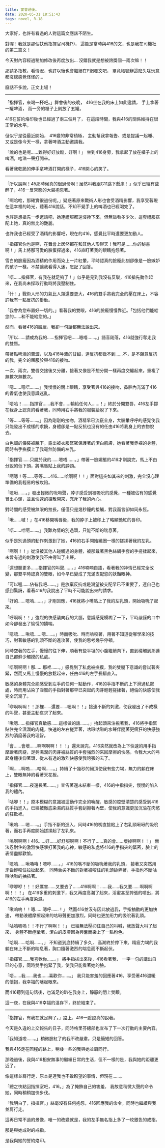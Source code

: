 ```yaml
---
title: 宴會過後。
date: 2020-05-31 18:51:43
tags: novel, R-18
---
```


大家好，也許有看過的人對這篇文應該不陌生。

對喔！我就是那個扶他指揮官司機(?)，
這篇是當時與416的文，也是我在司機社的第二篇文！

今天對內容經過稍加修改後再度放出...
沒錯我就是想被誇獎個一兩次嘛！！

那請多指教，看情況，也許以後也會繼續在P網發文吧，
畢竟帳號辦這麼久啥玩意都沒總感覺怪怪的...

廢話不多說，正文上場！

---

「指揮官，來喝一杯吧。」舞會後的夜晚，
416坐在我的床上如此邀請，
手上拿著一罐啤酒，
而一旁的櫃子上則放了五罐。

416在誓約烙印後也已經過了兩三個月了，
在這段時間，我與416的關係維持在很正常的水平。

但似乎是從最近開始，
416變的非常積極，
主動幫我拿報告、或是提議一起睡、
又或是像今天一樣，拿著啤酒主動邀請我。

「說的也是呢……難得好好放鬆，好啊！」
坐到416身旁，我拿起了放在櫃子上的啤酒，喀滋一聲打開來。

看著我乾脆的伸手拿啤酒打開的樣子，416開心的笑了。

---

「所以說啊！45那時候真的很過份啊！居然叫我跟G11跳下懸崖！」似乎已經有些醉了，416一反常態的大聲抱怨著。

「啊哈哈，那確實很過份呢。」疑惑著原來戰術人形也會受酒精影響，我享受著現在這幸福的時光，聽著416說話，不知不覺手上的啤酒也已經喝完了。

也許是想搶先一步邀請吧，她連禮服都還沒換下來，但無論看多少次，這套禮服搭配上她，真的無比的艷麗。

也許我也已經受了酒精的影響吧，現在的416，感覺比平時還要更加動人。

「指揮官你也是啊，在舞會上居然都在和其他人形聊天！我可是……你的秘書啊！」馬上將那可愛的臉蛋探過來，416直盯著我的眼睛抱怨著。

雪白的臉龐因為酒精的作用而染上一片紅暈，平時認真的臉龐此刻卻像是一臉嫉妒的孩子一樣，不禁讓我看得入迷，忘記了回答。

「唔……指揮官，有我在就足夠了！」似乎是見到我沒有反駁，416搶先動作起來，在我尚未採取行動時將我壓制住。

「什！」戰術人形的力氣比人類還要更大，416的雙手將我完全的壓在床上，不容許我有一點反抗的舉動。

「我會為您布置好一切的。」看著我的雙眼，416的臉龐慢慢靠近。「包括他們能給您的……和不能給您的。」

然而，看著416的臉龐，我卻一句話都無法說出來。

「所以……請成為我的……指揮官吧……嗯唔……。」語音剛落，416就強行奪走我的雙唇。

帶著點啤酒的苦澀，以及416唾液的甘甜，連反抗都做不到……不，是不願意反抗的我，完全的屈服於與416的接吻。

一次、兩次，雙唇交接後又分離，接著又像是不想分開一樣再度交纏起來，重複了無數次無數次。

「嗯……嗯唔……。」我慢慢的閉上眼睛，享受著與416的接吻，鼻腔內充滿了416的香氣也使我意識迷亂。

「唔哈！……指揮官……我不會……輸給任何人……！」終於分開雙唇，416左手撐在我身上認真的看著我，同時用右手將我的服裝給脫了下來。

「等……等等……。」因為剛剛的接吻，酒精早已流竄全身，大腦暈呼呼的感覺使我只能發出不成樣的求饒，身體卻是一點反抗也沒有的任由416將我身上的衣物脫去。

白色調的儀裝被脫下，露出被衣服緊密保護著的潔白肌膚，她看著我赤裸的身體，同時右手撫摸上了我毫無防備的左乳。

「指揮官……只屬於我的……嗯唔……。」帶著一臉媚態的416才剛說完，馬上不由分說的低下頭，將嘴唇貼上我的脖頸。

「啊嗯！等……等等……416……哈啊啊！！」面對這突如其來的刺激，完全沒心理準備的我輕易的被攻陷。

「嗯啾……。」發出輕微的吮吻聲，脖子感受到被吸吮的感覺，一種被佔有的感覺冒出心頭，並且快速的擴散開來，充斥了我的內心。

對時間的感受被無限的拉長，僅僅只是幾秒鐘的接觸，對我而言卻如同永恆。

「啾……啵！」在416移開嘴唇後，我的脖子上被印上了略顯艷紅的唇印。

「唔……哈啊……。」我難為情的別過頭，只能不斷的喘息著。

似乎是別過頭的動作刺激到了她，416的右手開始繞圈一樣的搓揉著我的左乳。

「啊啊！！」從沒被其他人碰觸過的身體，被那戴著黑色絲綢手套的手搓揉起來，未曾有過的刺激使我不由得叫了出聲。

「還想聽更多……指揮官的叫聲……。」416喃喃自語，看著我的神情已經完全改變，那雙平時認真的雙眼，如今早已變成了充滿支配慾的妖豔眼神。

「可以喔……佔有我吧……。」是放棄反抗或是渴望被支配早已不重要了，連自己也感到驚訝，看著416的我說出了平時不可能說出來的請求。

「好的……嗯嗚……。」才剛回應，416就將小嘴貼上了我的左乳頭，開始吸吮了起來。

「呼啊啊！！」強烈的快感襲向我的大腦，意識感覺模糊了一下，平時嚴謹的口中如今卻發出了愉悅的嬌喘。

「嗯唔……啾唔……嗯……。」時而吸吮、時而啃咬著，用著不知道從哪學來的技巧，對著敏感的乳頭不斷的進攻著，使我的思考幾乎停頓。

同時空著的左手，慢慢的往下伸，順著有些平坦的小腹繼續向下，直到碰觸到那連自己都鮮少觸摸的私處。

「唔啊啊啊！那……那裡……。」感覺到了私處被撫摸，我的雙腿下意識的嘗試著夾緊，然而又馬上慢慢的放鬆起來，任由416的左手長驅直入。

敏感的身體完全能感受到左手的任何一點動作，416的手指不斷的上下滑過私密處，時而用沾染了淫蜜的手指對著那早已突起的肉芽輕輕搓揉著，絕倫的快感使我完全沉溺了。

「咿啊啊啊！！那裡……還要……嗯啊！！」接連不斷的刺激，使我發出了不成樣的叫聲，甚至主動哀求了起來。

「啾嗯……指揮官真敏感……這樣做的話……。」抬起頭來注視著我，416將手指緊貼住完全濕潤的肉縫，快速的左右搓弄著，咕啾咕啾的水聲伴隨著更瘋狂的快感強烈的消磨著我的理智。

「會……會壞……啊啊啊啊！！！」還未說完，416突然就改為上下快速的用手指摩蹭著肉縫，足夠濕潤的肉芽被絲質的手套強烈的來回摩擦的快感，令我大大的弓起身體後仰著頭，從未有過的激烈快感使我誇張的去了。

「啊……啊嗚……哈啊……。」持續了十幾秒的絕頂使我有些力竭，無力的躺在床上，雙眼無神的看著天花板。

「指揮官……夜還長著……。」宣告著還未結束一樣，416的中指指尖，慢慢的陷入我的體內。

「咕咿！！」原本模糊的意識被這動作完全的喚醒，敏感的腔壁清楚的感受到416的手指進入，已經被徹底染濕的絲質手套刮擦著內壁，使我的意識更加沉淪在肉慾的狂歡裡。

「啾嗚……嗯……。」手指不斷的進入，同時416的嘴直接貼上了右乳頭啾啾的吸吮著，而右手再度開始搓揉起了左乳來。

「嗚啊啊啊！416……好……好舒服啊啊！不行了……真的會……壞掉啊啊！！」
無法忍耐住的激烈快感擊打著我的心神，敏感的私處將416的手指夾的緊密，臉上的表情盡顯歡愉。

「嗯嗚……啾嚕嚕！嗯哼……。」
416的嘴不斷的吸吮著我的乳頭，
接著又突然用牙齒輕咬住拉扯起來，
同時舌尖不斷的對著被咬住的乳頭舔弄著，手指也不斷咕啾咕啾的抽插著。

「咿咿咿！！！好厲害……又要去了……416啊啊！……我……我又要……啊啊啊啊！！！」
在416多重的刺激下，我又再度高潮了起來，淫蜜甚至誇張的噴出，將416的左手再度染濕。

「啾嗚嗚！！嗯……嗯呼……！」
然而416並沒有因此放過我，手指抽動的更加快速，
帶動液體摩擦起來的咕啾聲更加激烈，同時也更加用力的吸吮著乳頭。

「咕嗚嗚嗚！！不行了啊啊！！」
已經無法壓抑住自己的叫喊，我放聲大叫了起來，
身體不斷痙攣著，潔白的皮膚因為興奮而染上了一點粉色。

「哈啊……哈啊……。」
不知道到底持續了多久，
高潮終於停下來，精疲力竭的我躺在床上不斷的喘息著，胸口隨著激烈的喘息而不斷起伏。

「指揮官……我喜歡你……。」
將手指拔出來後，416看著我，
一字一句的講出自已的心意，同時雙手抱緊了我，使我只能看著她的臉。

「唔……我……我也……喜歡你……。」
我只能害羞的回應著416，享受著416溫暖的懷抱，我幸福的瞇起眼來。

而416聽到這句話後，也滿足的趴在我身上，靜靜的閉上雙眼。

這一夜，在我與416幸福的溫存下，終於結束了。


---


「指揮官，有我在就足夠了。」路上，416一臉認真的說著。

今天是久違的上交報告的日子，同時格里芬總部也宣布了下一次行動的主要內容。

「我知道啦……。」稍微臉紅了的我不改嚴肅，只是簡短的回答。

我與416走在回程的路上，稍矮一些的我與她並肩同行。

那晚過後，我與416相安無事的繼續日常的生活，但不一樣的是，我與她的距離更近了。

像這樣並肩行走，原本是連我也不敢盼望的事情，但現在……。

「總之快點回指揮室吧，416。」為了掩飾自己的害羞，
我故意稍微大聲的命令她，同時稍稍加快步伐。

「我明白了，指揮官。」絲毫沒有任何抱怨，416回應我的命令，同時也繼續與我並肩行走。

這再日常不過的景像，唯一的改變就是，我的左手無名指上多了一枚銀色的戒指。

那是與她成對的戒指。

是我與她的誓約烙印。 
